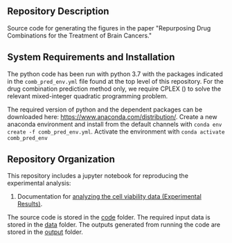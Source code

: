 
## Repository Description
Source code for generating the figures in the paper "Repurposing Drug Combinations for the Treatment of Brain Cancers."

## System Requirements and Installation
The python code has been run with python 3.7 with the packages indicated in the `comb_pred_env.yml` file found at the top level of this repository. 
For the drug combination prediction method only, we require CPLEX () to solve the relevant mixed-integer quadratic programming problem.

The required version of python and the dependent packages can be downloaded here: https://www.anaconda.com/distribution/. 
Create a new anaconda environment and install from the default channels with `conda env create -f comb_pred_env.yml`.
Activate the environment with `conda activate comb_pred_env`

## Repository Organization
This repository includes a jupyter notebook for reproducing the experimental analysis:

1. Documentation for [analyzing the cell viability data (Experimental Results)](https://github.com/twytock/DrugCombPred/blob/main/doc/Experimental_Results.md).

The source code is stored in the [code](https://github.com/twytock/DrugCombPred/tree/main/code/Experimental_Results) folder.
The required input data is stored in the [data](https://github.com/twytock/DrugCombPred/tree/main/data/Experimental_Results) folder.
The outputs generated from running the code are stored in the [output](https://github.com/twytock/DrugCombPred/tree/main/output/Experimental_Results) folder.